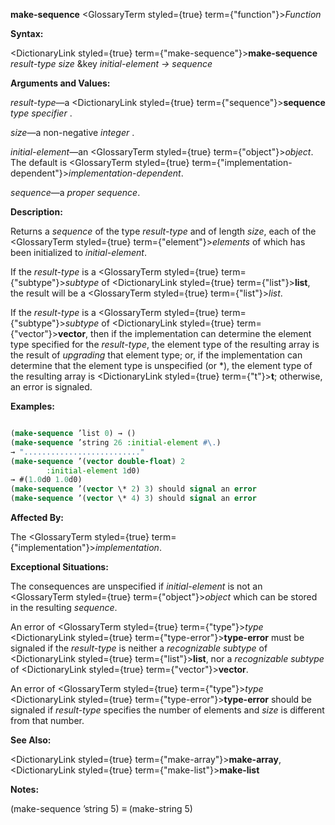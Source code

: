 **make-sequence** <GlossaryTerm styled={true} term={"function"}><i>Function</i></GlossaryTerm> 



**Syntax:** 



<DictionaryLink styled={true} term={"make-sequence"}><b>make-sequence</b></DictionaryLink> *result-type size* &amp;key *initial-element → sequence* 



**Arguments and Values:** 



*result-type*—a <DictionaryLink styled={true} term={"sequence"}><b>sequence</b></DictionaryLink> *type specifier* . 



*size*—a non-negative *integer* . 



*initial-element*—an <GlossaryTerm styled={true} term={"object"}><i>object</i></GlossaryTerm>. The default is <GlossaryTerm styled={true} term={"implementation-dependent"}><i>implementation-dependent</i></GlossaryTerm>. 



*sequence*—a *proper sequence*. 



**Description:** 



Returns a *sequence* of the type *result-type* and of length *size*, each of the <GlossaryTerm styled={true} term={"element"}><i>elements</i></GlossaryTerm> of which has been initialized to *initial-element*. 



If the *result-type* is a <GlossaryTerm styled={true} term={"subtype"}><i>subtype</i></GlossaryTerm> of <DictionaryLink styled={true} term={"list"}><b>list</b></DictionaryLink>, the result will be a <GlossaryTerm styled={true} term={"list"}><i>list</i></GlossaryTerm>. 



If the *result-type* is a <GlossaryTerm styled={true} term={"subtype"}><i>subtype</i></GlossaryTerm> of <DictionaryLink styled={true} term={"vector"}><b>vector</b></DictionaryLink>, then if the implementation can determine the element type specified for the *result-type*, the element type of the resulting array is the result of *upgrading* that element type; or, if the implementation can determine that the element type is unspecified (or \*), the element type of the resulting array is <DictionaryLink styled={true} term={"t"}><b>t</b></DictionaryLink>; otherwise, an error is signaled. 



**Examples:**
```lisp

(make-sequence ’list 0) → () 
(make-sequence ’string 26 :initial-element #\.) 
→ ".........................." 
(make-sequence ’(vector double-float) 2 
		:initial-element 1d0) 
→ #(1.0d0 1.0d0) 
(make-sequence ’(vector \* 2) 3) should signal an error 
(make-sequence ’(vector \* 4) 3) should signal an error 

```
**Affected By:** 



The <GlossaryTerm styled={true} term={"implementation"}><i>implementation</i></GlossaryTerm>. 



**Exceptional Situations:** 



The consequences are unspecified if *initial-element* is not an <GlossaryTerm styled={true} term={"object"}><i>object</i></GlossaryTerm> which can be stored in the resulting *sequence*. 







 



 



An error of <GlossaryTerm styled={true} term={"type"}><i>type</i></GlossaryTerm> <DictionaryLink styled={true} term={"type-error"}><b>type-error</b></DictionaryLink> must be signaled if the *result-type* is neither a *recognizable subtype* of <DictionaryLink styled={true} term={"list"}><b>list</b></DictionaryLink>, nor a *recognizable subtype* of <DictionaryLink styled={true} term={"vector"}><b>vector</b></DictionaryLink>. 



An error of <GlossaryTerm styled={true} term={"type"}><i>type</i></GlossaryTerm> <DictionaryLink styled={true} term={"type-error"}><b>type-error</b></DictionaryLink> should be signaled if *result-type* specifies the number of elements and *size* is different from that number. 



**See Also:** 



<DictionaryLink styled={true} term={"make-array"}><b>make-array</b></DictionaryLink>, <DictionaryLink styled={true} term={"make-list"}><b>make-list</b></DictionaryLink> 



**Notes:** 



(make-sequence ’string 5) *≡* (make-string 5) 



